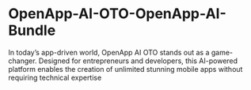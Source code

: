# OpenApp-AI-OTO-OpenApp-AI-Bundle
In today’s app-driven world, OpenApp AI OTO stands out as a game-changer. Designed for entrepreneurs and developers, this AI-powered platform enables the creation of unlimited stunning mobile apps without requiring technical expertise
